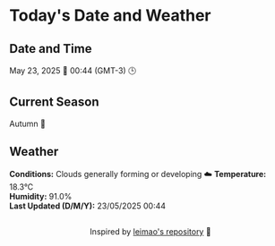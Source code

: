  # Today's Date and Weather
    
## Date and Time
May 23, 2025 📅
00:44 (GMT-3) 🕒

## Current Season
Autumn 🍂
## Weather 
**Conditions:** Clouds generally forming or developing ☁️
**Temperature:** 18.3°C  
**Humidity:** 91.0%  
**Last Updated (D/M/Y):** 23/05/2025 00:44
##
<div align="center">Inspired by <a href="https://github.com/leimao/What-Is-The-Date-Today">leimao's repository</a> 🌱</div>
